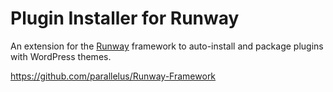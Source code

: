 Plugin Installer for Runway
===========================

An extension for the <a href="//runwaywp.com">Runway</a> framework to auto-install and package plugins with WordPress themes.

https://github.com/parallelus/Runway-Framework
